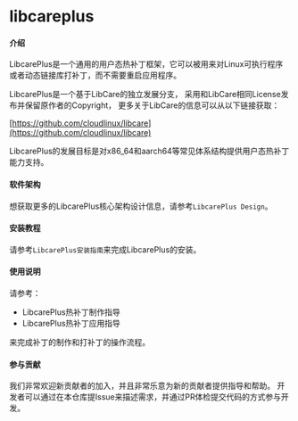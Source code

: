 # libcareplus

#### 介绍

LibcarePlus是一个通用的用户态热补丁框架，它可以被用来对Linux可执行程序或者动态链接库打补丁，而不需要重启应用程序。

LibcarePlus是一个基于LibCare的独立发展分支， 采用和LibCare相同License发布并保留原作者的Copyright，
更多关于LibCare的信息可以从以下链接获取：

[https://github.com/cloudlinux/libcare](https://github.com/cloudlinux/libcare)

LibcarePlus的发展目标是对x86_64和aarch64等常见体系结构提供用户态热补丁能力支持。

#### 软件架构

想获取更多的LibcarePlus核心架构设计信息，请参考`LibcarePlus Design`。

#### 安装教程

请参考`LibcarePlus安装指南`来完成LibcarePlus的安装。

#### 使用说明

请参考：

* LibcarePlus热补丁制作指导
* LibcarePlus热补丁应用指导

来完成补丁的制作和打补丁的操作流程。

#### 参与贡献

我们非常欢迎新贡献者的加入，并且非常乐意为新的贡献者提供指导和帮助。 开发者可以通过在本仓库提Issue来描述需求，并通过PR体检提交代码的方式参与开发。